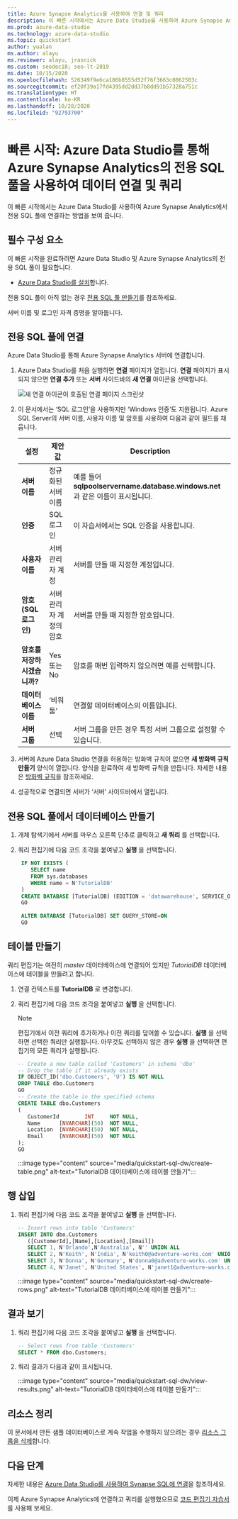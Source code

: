 ```yaml
---
title: Azure Synapse Analytics를 사용하여 연결 및 쿼리
description: 이 빠른 시작에서는 Azure Data Studio를 사용하여 Azure Synapse Analytics에서 전용 SQL 풀에 연결하는 방법을 보여 줍니다.
ms.prod: azure-data-studio
ms.technology: azure-data-studio
ms.topic: quickstart
author: yualan
ms.author: alayu
ms.reviewer: alayu, jrasnick
ms.custom: seodec18; seo-lt-2019
ms.date: 10/15/2020
ms.openlocfilehash: 526349f9e6ca186b8555d52f76f3663c0862503c
ms.sourcegitcommit: ef20f39a17fd4395dd2dd37b8dd91b57328a751c
ms.translationtype: HT
ms.contentlocale: ko-KR
ms.lasthandoff: 10/28/2020
ms.locfileid: "92793700"
---
```

# <a name="quickstart-use-azure-data-studio-to-connect-and-query-data-using-a-dedicated-sql-pool-in-azure-synapse-analytics"></a>빠른 시작: Azure Data Studio를 통해 Azure Synapse Analytics의 전용 SQL 풀을 사용하여 데이터 연결 및 쿼리

이 빠른 시작에서는 Azure Data Studio를 사용하여 Azure Synapse Analytics에서 전용 SQL 풀에 연결하는 방법을 보여 줍니다.

## <a name="prerequisites"></a>필수 구성 요소
이 빠른 시작을 완료하려면 Azure Data Studio 및 Azure Synapse Analytics의 전용 SQL 풀이 필요합니다.

- [Azure Data Studio를 설치](./download-azure-data-studio.md)합니다.

전용 SQL 풀이 아직 없는 경우 [전용 SQL 풀 만들기](/azure/sql-data-warehouse/sql-data-warehouse-get-started-provision)를 참조하세요.

서버 이름 및 로그인 자격 증명을 알아둡니다.


## <a name="connect-to-your-dedicated-sql-pool"></a>전용 SQL 풀에 연결

Azure Data Studio를 통해 Azure Synapse Analytics 서버에 연결합니다.

1. Azure Data Studio를 처음 실행하면 **연결** 페이지가 열립니다. **연결** 페이지가 표시되지 않으면 **연결 추가** 또는 **서버** 사이드바의 **새 연결** 아이콘을 선택합니다.
   
   ![새 연결 아이콘이 호출된 연결 페이지 스크린샷](media/quickstart-sql-dw/new-connection-icon.png)

2. 이 문서에서는 ‘SQL 로그인’을 사용하지만 ‘Windows 인증’도 지원됩니다.  Azure SQL Server의 서버 이름, 사용자 이름 및 암호를 사용하여 다음과 같이 필드를 채웁니다.

   |   설정    | 제안 값 | Description |
   |--------------|-----------------|-------------| 
   | **서버 이름** | 정규화된 서버 이름 | 예를 들어 **sqlpoolservername.database.windows.net** 과 같은 이름이 표시됩니다. |
   | **인증** | SQL 로그인| 이 자습서에서는 SQL 인증을 사용합니다. |
   | **사용자 이름** | 서버 관리자 계정 | 서버를 만들 때 지정한 계정입니다. |
   | **암호(SQL 로그인)** | 서버 관리자 계정의 암호 | 서버를 만들 때 지정한 암호입니다. |
   | **암호를 저장하시겠습니까?** | Yes 또는 No | 암호를 매번 입력하지 않으려면 예를 선택합니다. |
   | **데이터베이스 이름** | ‘비워 둠’ | 연결할 데이터베이스의 이름입니다. |
   | **서버 그룹** | <Default> 선택 | 서버 그룹을 만든 경우 특정 서버 그룹으로 설정할 수 있습니다. | 

3. 서버에 Azure Data Studio 연결을 허용하는 방화벽 규칙이 없으면 **새 방화벽 규칙 만들기** 양식이 열립니다. 양식을 완료하여 새 방화벽 규칙을 만듭니다. 자세한 내용은 [방화벽 규칙](/azure/sql-database/sql-database-firewall-configure)을 참조하세요.

4. 성공적으로 연결되면 서버가 ‘서버’ 사이드바에서 열립니다.

## <a name="create-a-database-in-your-dedicated-sql-pool"></a>전용 SQL 풀에서 데이터베이스 만들기

1. 개체 탐색기에서 서버를 마우스 오른쪽 단추로 클릭하고 **새 쿼리** 를 선택합니다.

2. 쿼리 편집기에 다음 코드 조각을 붙여넣고 **실행** 을 선택합니다.

   ```sql
    IF NOT EXISTS (
       SELECT name
       FROM sys.databases
       WHERE name = N'TutorialDB'
    )
    CREATE DATABASE [TutorialDB] (EDITION = 'datawarehouse', SERVICE_OBJECTIVE='DW100');
    GO  
    
    ALTER DATABASE [TutorialDB] SET QUERY_STORE=ON
    GO
   ```

## <a name="create-a-table"></a>테이블 만들기

쿼리 편집기는 여전히 *master* 데이터베이스에 연결되어 있지만 *TutorialDB* 데이터베이스에 테이블을 만들려고 합니다. 

1. 연결 컨텍스트를 **TutorialDB** 로 변경합니다.

2. 쿼리 편집기에 다음 코드 조각을 붙여넣고 **실행** 을 선택합니다.

   > [!NOTE]
   > 편집기에서 이전 쿼리에 추가하거나 이전 쿼리를 덮어쓸 수 있습니다. **실행** 을 선택하면 선택한 쿼리만 실행됩니다. 아무것도 선택하지 않은 경우 **실행** 을 선택하면 편집기의 모든 쿼리가 실행됩니다.

   ```sql
   -- Create a new table called 'Customers' in schema 'dbo'
   -- Drop the table if it already exists
   IF OBJECT_ID('dbo.Customers', 'U') IS NOT NULL
   DROP TABLE dbo.Customers
   GO
   -- Create the table in the specified schema
   CREATE TABLE dbo.Customers
   (
      CustomerId        INT     NOT NULL,
      Name      [NVARCHAR](50)  NOT NULL,
      Location  [NVARCHAR](50)  NOT NULL,
      Email     [NVARCHAR](50)  NOT NULL
   );
   GO
   ```

    :::image type="content" source="media/quickstart-sql-dw/create-table.png" alt-text="TutorialDB 데이터베이스에 테이블 만들기":::


## <a name="insert-rows"></a>행 삽입

1. 쿼리 편집기에 다음 코드 조각을 붙여넣고 **실행** 을 선택합니다.

   ```sql
   -- Insert rows into table 'Customers'
   INSERT INTO dbo.Customers
      ([CustomerId],[Name],[Location],[Email])
      SELECT 1, N'Orlando',N'Australia', N'' UNION ALL
      SELECT 2, N'Keith', N'India', N'keith0@adventure-works.com' UNION ALL
      SELECT 3, N'Donna', N'Germany', N'donna0@adventure-works.com' UNION ALL
      SELECT 4, N'Janet', N'United States', N'janet1@adventure-works.com'
   ```

    :::image type="content" source="media/quickstart-sql-dw/create-rows.png" alt-text="TutorialDB 데이터베이스에 테이블 만들기":::

## <a name="view-the-result"></a>결과 보기

1. 쿼리 편집기에 다음 코드 조각을 붙여넣고 **실행** 을 선택합니다.

   ```sql
   -- Select rows from table 'Customers'
   SELECT * FROM dbo.Customers;
   ```

2. 쿼리 결과가 다음과 같이 표시됩니다.

    :::image type="content" source="media/quickstart-sql-dw/view-results.png" alt-text="TutorialDB 데이터베이스에 테이블 만들기":::


## <a name="clean-up-resources"></a>리소스 정리

이 문서에서 만든 샘플 데이터베이스로 계속 작업을 수행하지 않으려는 경우 [리소스 그룹을 삭제](/azure/synapse-analytics/sql-data-warehouse/create-data-warehouse-portal#clean-up-resources)합니다.

## <a name="next-steps"></a>다음 단계
자세한 내용은 [Azure Data Studio를 사용하여 Synapse SQL에 연결](https://docs.microsoft.com/azure/synapse-analytics/sql/get-started-azure-data-studio)을 참조하세요.

이제 Azure Synapse Analytics에 연결하고 쿼리를 실행했으므로 [코드 편집기 자습서](tutorial-sql-editor.md)를 사용해 보세요.